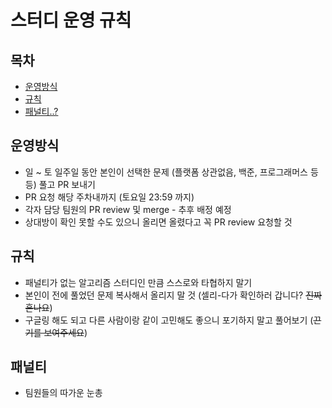 # 스터디 운영 규칙

## 목차 
* [운영방식](#운영방식)
* [규칙](#규칙)
* [패널티..?](#패널티)

## 운영방식
* 일 ~ 토 일주일 동안 본인이 선택한 문제 (플랫폼 상관없음, 백준, 프로그래머스 등등) 풀고 PR 보내기
* PR 요청 해당 주차내까지 (토요일 23:59 까지)
* 각자 담당 팀원의 PR review 및 merge - 추후 배정 예정
* 상대방이 확인 못할 수도 있으니 올리면 올렸다고 꼭 PR review 요청할 것

## 규칙
* 패널티가 없는 알고리즘 스터디인 만큼 스스로와 타협하지 말기
* 본인이 전에 풀었던 문제 복사해서 올리지 말 것 (셀리-다가 확인하러  갑니다? ~~진짜 혼나요~~)
* 구글링 해도 되고 다른 사람이랑 같이 고민해도 좋으니 포기하지 말고 풀어보기 (~~끈기를 보여주세요~~)

## 패널티
* 팀원들의 따가운 눈총